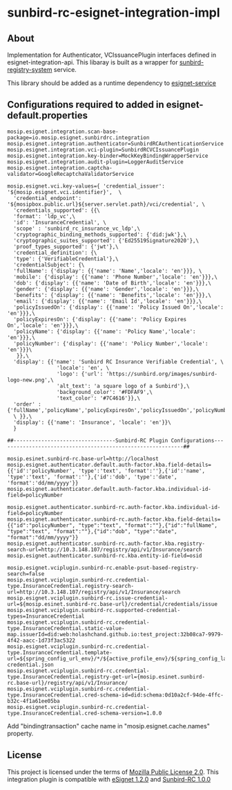 # sunbird-rc-esignet-integration-impl

## About
Implementation for Authenticator, VCIssuancePlugin interfaces defined in esignet-integration-api. This libaray is built as a wrapper for [sunbird-registry-system](https://github.com/Sunbird-RC) service.

This library should be added as a runtime dependency to [esignet-service](https://github.com/mosip/esignet)

## Configurations required to added in esignet-default.properties

````
mosip.esignet.integration.scan-base-package=io.mosip.esignet.sunbirdrc.integration
mosip.esignet.integration.authenticator=SunbirdRCAuthenticationService
mosip.esignet.integration.vci-plugin=SunbirdRCVCIssuancePlugin
mosip.esignet.integration.key-binder=MockKeyBindingWrapperService
mosip.esignet.integration.audit-plugin=LoggerAuditService
mosip.esignet.integration.captcha-validator=GoogleRecaptchaValidatorService

mosip.esignet.vci.key-values={ 'credential_issuer': '${mosip.esignet.vci.identifier}', 	\
  'credential_endpoint': '${mosipbox.public.url}${server.servlet.path}/vci/credential', \
  'credentials_supported': {{\
  'format': 'ldp_vc',\
  'id': 'InsuranceCredential', \
  'scope' : 'sunbird_rc_insurance_vc_ldp',\
  'cryptographic_binding_methods_supported': {'did:jwk'},\
  'cryptographic_suites_supported': {'Ed25519Signature2020'},\
  'proof_types_supported': {'jwt'},\
  'credential_definition': {\
  'type': {'VerifiableCredential'},\
  'credentialSubject': {\
  'fullName': {'display': {{'name': 'Name','locale': 'en'}}}, \
  'mobile': {'display': {{'name': 'Phone Number','locale': 'en'}}},\
  'dob': {'display': {{'name': 'Date of Birth','locale': 'en'}}},\
  'gender': {'display': {{'name': 'Gender','locale': 'en'}}},\
  'benefits': {'display': {{'name': 'Benefits','locale': 'en'}}},\
  'email': {'display': {{'name': 'Email Id','locale': 'en'}}},\
  'policyIssuedOn': {'display': {{'name': 'Policy Issued On','locale': 'en'}}},\
  'policyExpiresOn': {'display': {{'name': 'Policy Expires On','locale': 'en'}}},\
  'policyName': {'display': {{'name': 'Policy Name','locale': 'en'}}},\
  'policyNumber': {'display': {{'name': 'Policy Number','locale': 'en'}}}\
   }},\
  'display': {{'name': 'Sunbird RC Insurance Verifiable Credential', \
                'locale': 'en', \
                'logo': {'url': 'https://sunbird.org/images/sunbird-logo-new.png',\
                'alt_text': 'a square logo of a Sunbird'},\
                'background_color': '#FDFAF9',\
                'text_color': '#7C4616'}},\
  'order' : {'fullName','policyName','policyExpiresOn','policyIssuedOn','policyNumber','mobile','dob','gender','benefits','email'}\
  \ }},\
  'display': {{'name': 'Insurance', 'locale': 'en'}}\
  }

##---------------------------------Sunbird-RC Plugin Configurations------------------------------------------------------------##

mosip.esinet.sunbird-rc.base-url=http://localhost
mosip.esignet.authenticator.default.auth-factor.kba.field-details={{'id':'policyNumber', 'type':'text', 'format':''},{'id':'name', 'type':'text', 'format':''},{'id':'dob', 'type':'date', 'format':'dd/mm/yyyy'}}
mosip.esignet.authenticator.default.auth-factor.kba.individual-id-field=policyNumber

mosip.esignet.authenticator.sunbird-rc.auth-factor.kba.individual-id-field=policyNumber
mosip.esignet.authenticator.sunbird-rc.auth-factor.kba.field-details={{"id":"policyNumber", "type":"text", "format":""},{"id":"fullName", "type":"text", "format":""},{"id":"dob", "type":"date", "format":"dd/mm/yyyy"}}
mosip.esignet.authenticator.sunbird-rc.auth-factor.kba.registry-search-url=http://10.3.148.107/registry/api/v1/Insurance/search
mosip.esignet.authenticator.sunbird-rc.kba.entity-id-field=osid

mosip.esignet.vciplugin.sunbird-rc.enable-psut-based-registry-search=false
mosip.esignet.vciplugin.sunbird-rc.credential-type.InsuranceCredential.registry-search-url=http://10.3.148.107/registry/api/v1/Insurance/search
mosip.esignet.vciplugin.sunbird-rc.issue-credential-url=${mosip.esinet.sunbird-rc.base-url}/credential/credentials/issue
mosip.esignet.vciplugin.sunbird-rc.supported-credential-types=InsuranceCredential
mosip.esignet.vciplugin.sunbird-rc.credential-type.InsuranceCredential.static-value-map.issuerId=did:web:holashchand.github.io:test_project:32b08ca7-9979-4f42-aacc-1d73f3ac5322
mosip.esignet.vciplugin.sunbird-rc.credential-type.InsuranceCredential.template-url=${spring_config_url_env}/*/${active_profile_env}/${spring_config_label_env}/insurance-credential.json
mosip.esignet.vciplugin.sunbird-rc.credential-type.InsuranceCredential.registry-get-url={mosip.esinet.sunbird-rc.base-url}/registry/api/v1/Insurance/
mosip.esignet.vciplugin.sunbird-rc.credential-type.InsuranceCredential.cred-schema-id=did:schema:0d10a2cf-94de-4ffc-b32c-4f1a61ee05ba
mosip.esignet.vciplugin.sunbird-rc.credential-type.InsuranceCredential.cred-schema-version=1.0.0
````


Add "bindingtransaction" cache name in "mosip.esignet.cache.names" property.

## License
This project is licensed under the terms of [Mozilla Public License 2.0](LICENSE).
This integration plugin is compatible with [eSignet 1.2.0](https://github.com/mosip/esignet/tree/v1.2.0) and [Sunbird-RC 1.0.0](https://github.com/Sunbird-RC/sunbird-rc-core/tree/v1.0.0)


